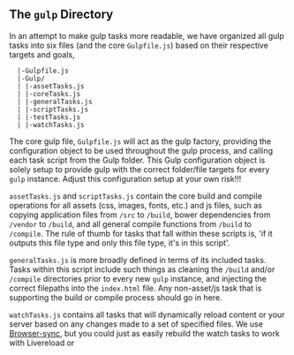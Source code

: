 ## The `gulp` Directory

In an attempt to make gulp tasks more readable, we have organized all gulp tasks
into six files (and the core `Gulpfile.js`) based on their respective targets and goals,

```
  |-Gulpfile.js
  |-Gulp/
  | |-assetTasks.js
  | |-coreTasks.js
  | |-generalTasks.js
  | |-scriptTasks.js
  | |-testTasks.js
  | |-watchTasks.js
```

The core gulp file, `Gulpfile.js` will act as the gulp factory, providing the
configuration object to be used throughout the gulp process, and calling each task script from the
Gulp folder. This Gulp configuration object is solely setup to provide gulp with the correct folder/file
targets for every `gulp` instance. Adjust this configuration setup at your own risk!!!

`assetTasks.js` and `scriptTasks.js` contain the core build and compile operations for all assets
(css, images, fonts, etc.) and js files, such as copying application files from `/src` to `/build`,
bower dependencies from `/vendor` to `/build`, and all general compile functions from `/build` to
`/compile`. The rule of thumb for tasks that fall within these scripts is, 'if it outputs this file
type and only this file type, it's in this script'.

`generalTasks.js` is more broadly defined in terms of its included tasks. Tasks within this script
include such things as cleaning the `/build` and/or `/compile` directories prior to every new `gulp`
instance, and injecting the correct filepaths into the `index.html` file. Any non-asset/js
task that is supporting the build or compile process should go in here.

`watchTasks.js` contains all tasks that will dynamically reload content or your server based on any
changes made to a set of specified files. We use [Browser-sync](https://github.com/Browsersync/browser-sync),
but you could just as easily rebuild the watch tasks to work with Livereload or 